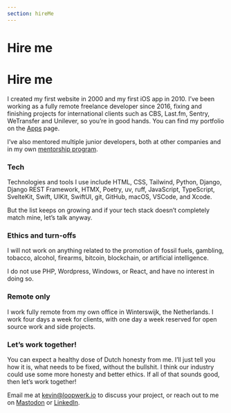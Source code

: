```yaml
---
section: hireMe
---
```


# Hire me

# Hire me
I created my first website in 2000 and my first iOS app in 2010. I’ve been working as a fully remote freelance developer since 2016, fixing and finishing projects for international clients such as CBS, Last.fm, Sentry, WeTransfer and Unilever, so you’re in good hands. You can find my portfolio on the  [Apps](/apps/) page.

I’ve also mentored multiple junior developers, both at other companies and in my own [mentorship program](/mentor/).

### Tech
Technologies and tools I use include HTML, CSS, Tailwind, Python, Django, Django REST Framework, HTMX, Poetry, uv, ruff, JavaScript, TypeScript, SvelteKit, Swift, UIKit, SwiftUI, git, GitHub, macOS, VSCode, and Xcode.

But the list keeps on growing and if your tech stack doesn’t completely match mine, let’s talk anyway.

### Ethics and turn-offs
I will not work on anything related to the promotion of fossil fuels, gambling, tobacco, alcohol, firearms, bitcoin, blockchain, or artificial intelligence.

I do not use PHP, Wordpress, Windows, or React, and have no interest in doing so.

### Remote only
I work fully remote from my own office in Winterswijk, the Netherlands. I work four days a week for clients, with one day a week reserved for open source work and side projects.

### Let’s work together!
You can expect a healthy dose of Dutch honesty from me. I’ll just tell you how it is, what needs to be fixed, without the bullshit. I think our industry could use some more honesty and better ethics. If all of that sounds good, then let’s work together!

Email me at <kevin@loopwerk.io> to discuss your project, or reach out to me on [Mastodon](https://hachyderm.io/@kevinrenskers) or [LinkedIn](https://www.linkedin.com/in/kevinrenskers/).
